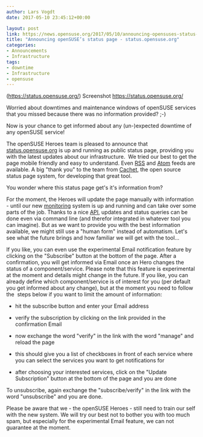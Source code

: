 ```yaml
---
author: Lars Vogdt
date: 2017-05-10 23:45:12+00:00

layout: post
link: https://news.opensuse.org/2017/05/10/announcing-opensuses-status-page-status-opensuse-org/
title: "Announcing openSUSE’s status page - status.opensuse.org"
categories:
- Announcements
- Infrastructure
tags:
- downtime
- Infrastructure
- opensuse
---
```

(https://status.opensuse.org/) Screenshot https://status.opensuse.org/

Worried about downtimes and maintenance windows of openSUSE services that you missed because there was no information provided? ;-)

Now is your chance to get informed about any (un-)expected downtime of any openSUSE service!

The openSUSE Heroes team is pleased to announce that [status.opensuse.org](https://status.opensuse.org/) is up and running as public status page, providing you with the latest updates about our infrastructure.  We tried our best to get the page mobile friendly and easy to understand. Even [RSS](https://status.opensuse.org/rss) and [Atom](https://status.opensuse.org/atom) feeds are available. A big "thank you" to the team from [Cachet](https://cachethq.io/), the open source status page system, for developing that great tool.

You wonder where this status page get's it's information from?

For the moment, the Heroes will update the page manually with information - until our new [monitoring](https://monitor.opensuse.org/) system is up and running and can take over some parts of the job. Thanks to a nice [API](https://docs.cachethq.io/reference), updates and status queries can be done even via command line (and therefor integrated in whatever tool you can imagine). But as we want to provide you with the best information available, we might still use a "human form" instead of automatism. Let's see what the future brings and how familiar we will get with the tool...

<!-- more -->

If you like, you can even use the experimental Email notification feature by clicking on the "Subscribe" button at the bottom of the page. After a confirmation, you will get informed via Email once an Hero changes the status of a component/service. Please note that this feature is experimental at the moment and details might change in the future. If you like, you can already define which component/service is of interest for you (per default you get informed about any change), but at the moment you need to follow the  steps below if you want to limit the amount of information:



 	
  * hit the subscribe button and enter your Email address

 	
  * verify the subscription by clicking on the link provided in the confirmation Email

 	
  * now exchange the word "verify" in the link with the word "manage" and reload the page

 	
  * this should give you a list of checkboxes in front of each service where you can select the services you want to get notifications for

 	
  * after choosing your interested services, click on the "Update Subscription" button at the bottom of the page and you are done


To unsubscribe, again exchange the "subscribe/verify" in the link with the word "unsubscribe" and you are done.

Please be aware that we - the openSUSE Heroes - still need to train our self with the new system. We will try our best not to bother you with too much spam, but especially for the experimental Email feature, we can not guarantee at the moment.		
